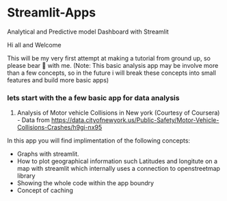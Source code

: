 # Streamlit-Apps
Analytical and Predictive model Dashboard with Streamlit

Hi all and Welcome

This will be my very first attempt at making a tutorial from ground up, so please bear :bear: with me.
(Note: This basic analysis app may be involve more than a few concepts, so in the future i will break these concepts into small features and build more basic apps)

### lets start with the a few basic app for data analysis

1. Analysis of Motor vehicle Collisions in New york
  (Courtesy of Coursera) - Data from https://data.cityofnewyork.us/Public-Safety/Motor-Vehicle-Collisions-Crashes/h9gi-nx95
  
  In this app you will find implimentation of the following concepts:
  
   - Graphs with streamlit.
   - How to plot geographical information such Latitudes and longitute on a map with streamlit which internally uses a connection to openstreetmap library
   - Showing the whole code within the app boundry
   - Concept of caching
